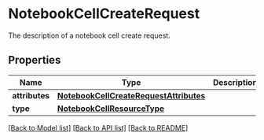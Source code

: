 # NotebookCellCreateRequest

The description of a notebook cell create request.

## Properties

| Name           | Type                                                                              | Description | Notes |
| -------------- | --------------------------------------------------------------------------------- | ----------- | ----- |
| **attributes** | [**NotebookCellCreateRequestAttributes**](NotebookCellCreateRequestAttributes.md) |             |
| **type**       | [**NotebookCellResourceType**](NotebookCellResourceType.md)                       |             |

[[Back to Model list]](README.md#documentation-for-models) [[Back to API list]](README.md#documentation-for-api-endpoints) [[Back to README]](README.md)

